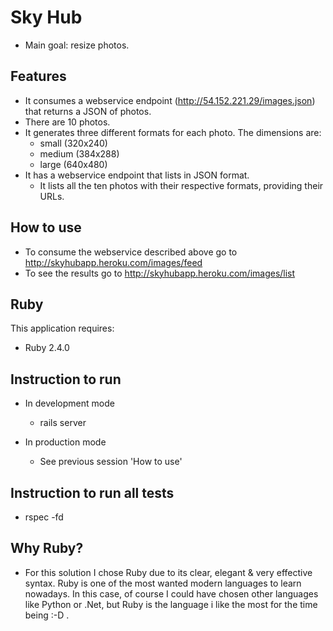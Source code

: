 Sky Hub
================

* Main goal: resize photos.

Features
--------------
* It consumes a webservice endpoint (http://54.152.221.29/images.json) that
  returns a JSON of photos.
* There are 10 photos.
* It generates three different formats for each photo.
  The dimensions are:
    - small (320x240)
    - medium (384x288)
    - large (640x480)
* It has a webservice endpoint that lists in JSON format.
  - It lists all the ten photos with their respective formats, providing their URLs.

How to use
--------------
* To consume the webservice described above go to http://skyhubapp.heroku.com/images/feed
* To see the results go to http://skyhubapp.heroku.com/images/list

Ruby
-------------

This application requires:

- Ruby 2.4.0

Instruction to run
--------------

* In development mode
  - rails server

* In production mode
  - See previous session 'How to use'

Instruction to run all tests
----------------------------

- rspec -fd

Why Ruby?
---------
* For this solution I chose Ruby due to its clear, elegant & very effective syntax.
  Ruby is one of the most wanted modern languages to learn nowadays.
  In this case, of course I could have chosen other languages like Python or .Net,
  but Ruby is the language i like the most for the time being :-D .


